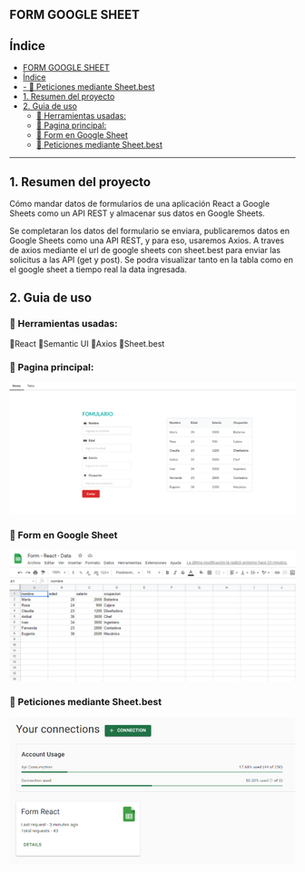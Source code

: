 ## FORM GOOGLE SHEET

## Índice

- [FORM GOOGLE SHEET](#form-google-sheet)
- [Índice](#índice)
- [- 📌 Peticiones mediante Sheet.best](#---peticiones-mediante-sheetbest)
- [1. Resumen del proyecto](#1-resumen-del-proyecto)
- [2. Guia de uso](#2-guia-de-uso)
  - [📌 Herramientas usadas:](#-herramientas-usadas)
  - [📌 Pagina principal:](#-pagina-principal)
  - [📌 Form en Google Sheet](#-form-en-google-sheet)
  - [📌 Peticiones mediante Sheet.best](#-peticiones-mediante-sheetbest)
---

## 1. Resumen del proyecto

Cómo mandar datos de formularios de una aplicación React a Google Sheets como un API REST y almacenar sus datos en Google Sheets.

Se completaran los datos del formulario se enviara, publicaremos datos en Google Sheets como una API REST, y para eso, usaremos Axios. A traves de axios mediante el url de google sheets con sheet.best para enviar las solicitus a las API (get y post).
Se podra visualizar tanto en la tabla como en el google sheet a tiempo real la data ingresada.

## 2. Guia de uso

### 📌 Herramientas usadas:

📎React
📎Semantic UI
📎Axios
📎Sheet.best

### 📌 Pagina principal:

![](src/assets/page1.png)

### 📌 Form en Google Sheet
![](src/assets/googlesheet.png)

### 📌 Peticiones mediante Sheet.best
![](src/assets/account.png)